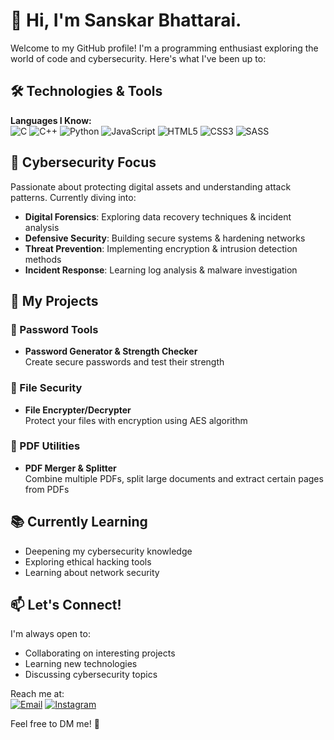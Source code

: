 # 👋 Hi, I'm Sanskar Bhattarai.

Welcome to my GitHub profile! I'm a programming enthusiast exploring the world of code and cybersecurity. Here's what I've been up to:

## 🛠️ Technologies & Tools

**Languages I Know:**  
![C](https://img.shields.io/badge/C-00599C?style=flat&logo=c&logoColor=white)
![C++](https://img.shields.io/badge/C++-00599C?style=flat&logo=c%2B%2B&logoColor=white)
![Python](https://img.shields.io/badge/Python-3776AB?style=flat&logo=python&logoColor=white)
![JavaScript](https://img.shields.io/badge/JavaScript-F7DF1E?style=flat&logo=javascript&logoColor=black)
![HTML5](https://img.shields.io/badge/HTML5-E34F26?style=flat&logo=html5&logoColor=white)
![CSS3](https://img.shields.io/badge/CSS3-1572B6?style=flat&logo=css3&logoColor=white)
![SASS](https://img.shields.io/badge/SASS-CC6699?style=flat&logo=sass&logoColor=white)

## 🔐 Cybersecurity Focus
Passionate about protecting digital assets and understanding attack patterns. Currently diving into:
- **Digital Forensics**: Exploring data recovery techniques & incident analysis
- **Defensive Security**: Building secure systems & hardening networks
- **Threat Prevention**: Implementing encryption & intrusion detection methods
- **Incident Response**: Learning log analysis & malware investigation


## 🚀 My Projects

### 🔑 Password Tools
- **Password Generator & Strength Checker**  
  Create secure passwords and test their strength

### 📁 File Security
- **File Encrypter/Decrypter**  
  Protect your files with encryption using AES algorithm

### 📄 PDF Utilities
- **PDF Merger & Splitter**  
  Combine multiple PDFs,  split large documents and extract certain pages from PDFs

## 📚 Currently Learning
- Deepening my cybersecurity knowledge
- Exploring ethical hacking tools
- Learning about network security

## 📫 Let's Connect!
I'm always open to:
- Collaborating on interesting projects
- Learning new technologies
- Discussing cybersecurity topics

Reach me at:  
[![Email](https://img.shields.io/badge/Email-sanskarbhattarai54@gmail.com-blue?style=flat&logo=gmail)](mailto:sanskarbhattarai54@gmail.com)
[![Instagram](https://img.shields.io/badge/Instagram-Meghraz_Bhattarai-pink?style=flat&logo=instagram)](https://instagram.com/meghrazbhattarai)

Feel free to DM me! 👾
